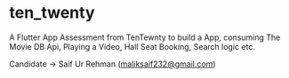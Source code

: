 # ten_twenty

A Flutter App Assessment from TenTewnty to build a App, consuming The Movie DB Api, Playing a Video, Hall Seat Booking, Search logic etc.

Candidate -> Saif Ur Rehman (maliksaif232@gmail.com)
